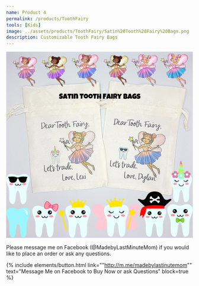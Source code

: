 ```yaml
---
name: Product 4
permalink: /products/ToothFairy
tools: [Kids]
image: ../assets/products/ToothFairy/Satin%20Tooth%20Fairy%20Bags.png
description: Customizable Tooth Fairy Bags
---
```


![Product Shot](../assets/products/ToothFairy/Satin%20Tooth%20Fairy%20Bags.png "Tooth Fairy Bags")

Please message me on Facebook (@MadebyLastMinuteMom) if you would like to place an order or ask any questions.

{% include elements/button.html link=""http://m.me/madebylastinutemom"" text="Message Me on Facebook to Buy Now or ask Questions" block=true %}
